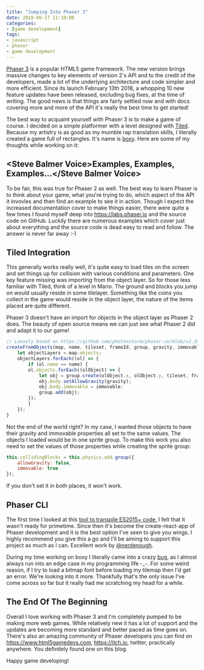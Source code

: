 ```yaml
---
title: "Jumping Into Phaser 3"
date: 2018-06-17 11:10:00
categories:
- [game development]
tags:
- javascript
- phaser
- game development
---
```


<a href="https://phaser.io" target="_blank" rel="nofollow noopener noreferrer">Phaser 3</a> is a popular HTML5 game framework. The new version brings massive changes to key elements of version 2's API and to the credit of the developers, made a lot of the underlying architecture and code simpler and more efficient. Since its launch February 13th 2018, a whopping 10 new feature updates have been released, excluding bug fixes, at the time of writing. The good news is that things are fairly settled now and with docs covering more and more of the API it's really the best time to get started!

The best way to acquaint yourself with Phaser 3 is to make a game of course. I decided on a simple platformer with a level designed with <a href="https://www.mapeditor.org" target="_blank" rel="nofollow noopener noreferrer">Tiled</a>. Because my artistry is as good as my mumble rap translation skills, I literally created a game full of rectangles. It's name is <a href="https://github.com/msanatan/boxy" target="_blank" rel="nofollow noopener noreferrer">boxy</a>. Here are some of my thoughts while working on it:

## &lt;Steve Balmer Voice&gt;Examples, Examples, Examples...&lt;/Steve Balmer Voice&gt;

To be fair, this was true for Phaser 2 as well. The best way to learn Phaser is to think about your game, what you're trying to do, which aspect of the API it invovles and then find an example to see it in action. Though I expect the increased documentation cover to make things easier, there were quite a few times I found myself deep into <a href="https://labs.phaser.io" target="_blank" rel="nofollow noopener noreferrer">https://labs.phaser.io</a> and the source code on GitHub. Luckily there are numerous examples which cover just about everything and the source code is dead easy to read and follow. The answer is never far away :-)

## Tiled Integration

This generally works really well, it's quite easy to load tiles on the screen and set things up for collision with various conditions and parameters. One key feature missing was importing from the object layer. So for those less familiar with Tiled, think of a level in Mario. The ground and blocks you jump on would usually reside in some tilelayer. Something like the coins you collect in the game would reside in the object layer, the nature of the items placed are quite different.

Phaser 3 doesn't have an import for objects in the object layer as Phaser 2 does. The beauty of open source means we can just see what Phaser 2 did and adapt it to our game!

```javascript
// Loosely based on https://github.com/photonstorm/phaser-ce/blob/v2.10.5/src/tilemap/Tilemap.js#L379
createFromObjects(map, name, tileset, frameId, group, gravity, immovable) {
    let objectLayers = map.objects;
    objectLayers.forEach((ol) => {
        if (ol.name == name) {
        ol.objects.forEach((olObject) => {
            let obj = group.create(olObject.x, olObject.y, tileset, frameId);
            obj.body.setAllowGravity(gravity);
            obj.body.immovable = immovable;
            group.add(obj);
        });
        }
    });
}
```

Not the end of the world right? In my case, I wanted those objects to have their gravity and immovable properties all set to the same values. The objects I loaded would be in one sprite group. To make this work you also need to set the values of those properties while creating the sprite group:

```javascript
this.collidingBlocks = this.physics.add.group({
    allowGravity: false,
    immovable: true
});
```

If you don't set it in both places, it won't work.

## Phaser CLI

The first time I looked at this [tool to transpile ES2015+ code](/blog/2017/11/06/phaser-es2015-and-breakout), I felt that it wasn't ready for primetime. Since then it's become the create-react-app of Phaser development and it is the best option I've seen to give you wings. I highly recommend you give this a go and I'll be aiming to support this project as much as I can. Excellent work by <a href="https://github.com/nerdenough" target="_blank" rel="nofollow noopener noreferrer">@nerdenough</a>.

During my time working on boxy I literally came into a crazy <a href="https://github.com/phaser-cli/phaser-cli/issues/16" target="_blank" rel="nofollow noopener noreferrer">bug</a>, as I almost always run into an edge case in my programming life -_-. For some weird reason, if I try to load a bitmap font before loading my tilemap then I'd get an error. We're looking into it more. Thankfully that's the only issue I've come across so far but it really had me scratching my head for a while.

## The End Of The Beginning

Overall I love working with Phaser 3 and I'm completely pumped to be making more web games. While relatively new it has a lot of support and the updates are becoming more standard and better paced as time goes on. There's also an amazing community of Phaser developers you can find on <a href="https://www.html5gamedevs.com" target="_blank" rel="nofollow noopener noreferrer">https://www.html5gamedevs.com</a>, <a href="https://itch.io" target="_blank" rel="nofollow noopener noreferrer">https://itch.io</a>, twitter, practically anywhere. You definitely found one on this blog.

Happy game developing!
